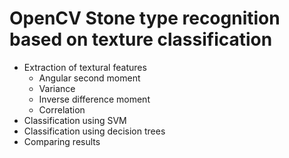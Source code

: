 # OpenCV Stone type recognition based on texture classification
- Extraction of textural features
  - Angular second moment
  - Variance
  - Inverse difference moment
  - Correlation
- Classification using SVM
- Classification using decision trees
- Comparing results

